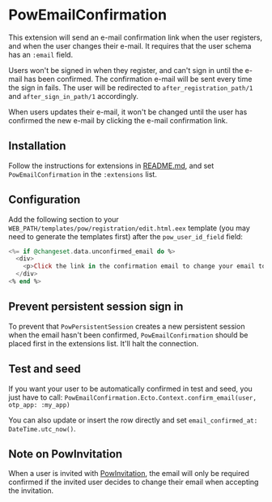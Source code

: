 # PowEmailConfirmation

This extension will send an e-mail confirmation link when the user registers, and when the user changes their e-mail. It requires that the user schema has an `:email` field.

Users won't be signed in when they register, and can't sign in until the e-mail has been confirmed. The confirmation e-mail will be sent every time the sign in fails. The user will be redirected to `after_registration_path/1` and `after_sign_in_path/1` accordingly.

When users updates their e-mail, it won't be changed until the user has confirmed the new e-mail by clicking the e-mail confirmation link.

## Installation

Follow the instructions for extensions in [README.md](../../../README.md#add-extensions-support), and set `PowEmailConfirmation` in the `:extensions` list.

## Configuration

Add the following section to your `WEB_PATH/templates/pow/registration/edit.html.eex` template (you may need to generate the templates first) after the `pow_user_id_field` field:

```elixir
<%= if @changeset.data.unconfirmed_email do %>
  <div>
    <p>Click the link in the confirmation email to change your email to <%= content_tag(:span, @changeset.data.unconfirmed_email) %>.</p>
  </div>
<% end %>
```

## Prevent persistent session sign in

To prevent that `PowPersistentSession` creates a new persistent session when the email hasn't been confirmed, `PowEmailConfirmation` should be placed first in the extensions list. It'll halt the connection.

## Test and seed

If you want your user to be automatically confirmed in test and seed, you just have to call: `PowEmailConfirmation.Ecto.Context.confirm_email(user, otp_app: :my_app)`

You can also update or insert the row directly and set `email_confirmed_at: DateTime.utc_now()`.

## Note on PowInvitation

When a user is invited with [PowInvitation](../invitation/README.md), the email will only be required confirmed if the invited user decides to change their email when accepting the invitation.

